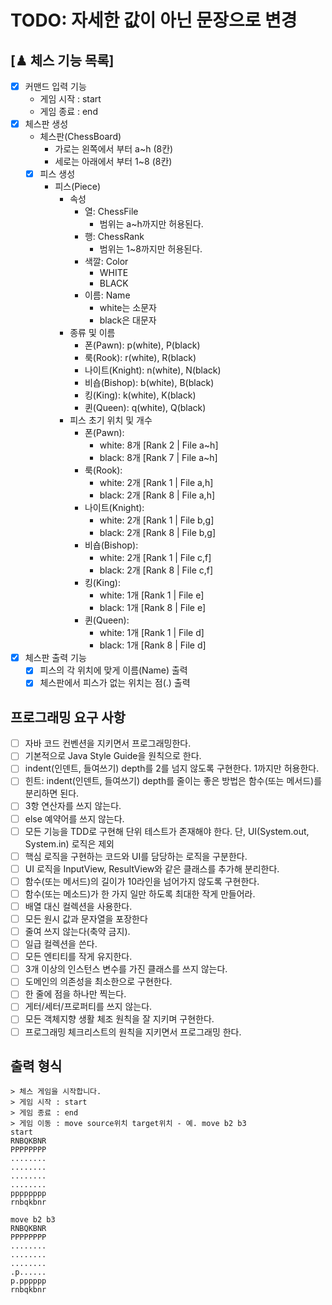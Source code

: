 # TODO: 자세한 값이 아닌 문장으로 변경

## [♟ 체스 기능 목록]
- [x] 커맨드 입력 기능
  - 게임 시작 : start
  - 게임 종료 : end
- [x] 체스판 생성
  - 체스판(ChessBoard)
      - 가로는 왼쪽에서 부터 a~h (8칸)
      - 세로는 아래에서 부터 1~8 (8칸)
  - [x] 피스 생성
    - 피스(Piece)
      - 속성
        - 열: ChessFile
          - 범위는 a~h까지만 허용된다.
        - 행: ChessRank
          - 범위는 1~8까지만 허용된다.
        - 색깔: Color
          - WHITE
          - BLACK
        - 이름: Name
          - white는 소문자
          - black은 대문자
      - 종류 및 이름
        - 폰(Pawn): p(white), P(black)
        - 룩(Rook): r(white), R(black)
        - 나이트(Knight): n(white), N(black)
        - 비숍(Bishop): b(white), B(black)
        - 킹(King): k(white), K(black)
        - 퀸(Queen): q(white), Q(black)
      - 피스 초기 위치 및 개수
        - 폰(Pawn):
          - white: 8개 [Rank 2 | File a~h]
          - black: 8개 [Rank 7 | File a~h]
        - 룩(Rook): 
          - white: 2개 [Rank 1 | File a,h]
          - black: 2개 [Rank 8 | File a,h]
        - 나이트(Knight):
          - white: 2개 [Rank 1 | File b,g]
          - black: 2개 [Rank 8 | File b,g]
        - 비숍(Bishop): 
          - white: 2개 [Rank 1 | File c,f]
          - black: 2개 [Rank 8 | File c,f]
        - 킹(King):
          - white: 1개 [Rank 1 | File e]
          - black: 1개 [Rank 8 | File e]
        - 퀸(Queen): 
          - white: 1개 [Rank 1 | File d]
          - black: 1개 [Rank 8 | File d]
- [x] 체스판 출력 기능
  - [x] 피스의 각 위치에 맞게 이름(Name) 출력
  - [x] 체스판에서 피스가 없는 위치는 점(.) 출력
  
## 프로그래밍 요구 사항
- [ ] 자바 코드 컨벤션을 지키면서 프로그래밍한다.
- [ ] 기본적으로 Java Style Guide을 원칙으로 한다.
- [ ] indent(인덴트, 들여쓰기) depth를 2를 넘지 않도록 구현한다. 1까지만 허용한다.
- [ ] 힌트: indent(인덴트, 들여쓰기) depth를 줄이는 좋은 방법은 함수(또는 메서드)를 분리하면 된다.
- [ ] 3항 연산자를 쓰지 않는다.
- [ ] else 예약어를 쓰지 않는다.
- [ ] 모든 기능을 TDD로 구현해 단위 테스트가 존재해야 한다. 단, UI(System.out, System.in) 로직은 제외
- [ ] 핵심 로직을 구현하는 코드와 UI를 담당하는 로직을 구분한다.
- [ ] UI 로직을 InputView, ResultView와 같은 클래스를 추가해 분리한다.
- [ ] 함수(또는 메서드)의 길이가 10라인을 넘어가지 않도록 구현한다.
- [ ] 함수(또는 메소드)가 한 가지 일만 하도록 최대한 작게 만들어라.
- [ ] 배열 대신 컬렉션을 사용한다.
- [ ] 모든 원시 값과 문자열을 포장한다
- [ ] 줄여 쓰지 않는다(축약 금지).
- [ ] 일급 컬렉션을 쓴다.
- [ ] 모든 엔티티를 작게 유지한다.
- [ ] 3개 이상의 인스턴스 변수를 가진 클래스를 쓰지 않는다.
- [ ] 도메인의 의존성을 최소한으로 구현한다.
- [ ] 한 줄에 점을 하나만 찍는다.
- [ ] 게터/세터/프로퍼티를 쓰지 않는다.
- [ ] 모든 객체지향 생활 체조 원칙을 잘 지키며 구현한다.
- [ ] 프로그래밍 체크리스트의 원칙을 지키면서 프로그래밍 한다.

## 출력 형식
```
> 체스 게임을 시작합니다.
> 게임 시작 : start
> 게임 종료 : end
> 게임 이동 : move source위치 target위치 - 예. move b2 b3
start
RNBQKBNR
PPPPPPPP
........
........
........
........
pppppppp
rnbqkbnr

move b2 b3
RNBQKBNR
PPPPPPPP
........
........
........
.p......
p.pppppp
rnbqkbnr

```
